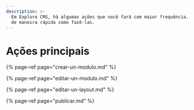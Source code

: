 ```yaml
---
description: >-
  Em Explore CMS, há algumas ações que você fará com maior frequência. Observe
  de maneira rápida como fazê-las.
---
```


# Ações principais

{% page-ref page="crear-un-modulo.md" %}

{% page-ref page="editar-un-modulo.md" %}

{% page-ref page="editar-un-layout.md" %}

{% page-ref page="publicar.md" %}

